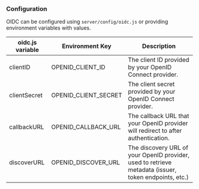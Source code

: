 ### Configuration

OIDC can be configured using `server/config/oidc.js` or providing environment variables with values.

| oidc.js variable| Environment Key| Description |
|--|--|--|
| clientID| OPENID_CLIENT_ID | The client ID provided by your OpenID Connect provider. |
| clientSecret | OPENID_CLIENT_SECRET | The client secret provided by your OpenID Connect provider. |
| callbackURL | OPENID_CALLBACK_URL | The callback URL that your OpenID provider will redirect to after authentication.|
| discoverURL | OPENID_DISCOVER_URL | The discovery URL of your OpenID provider, used to retrieve metadata (issuer, token endpoints, etc.)|

